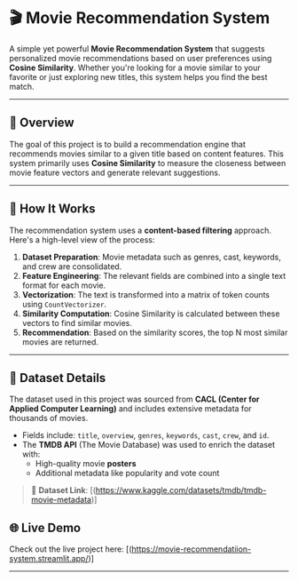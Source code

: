 # 🎬 Movie Recommendation System

A simple yet powerful **Movie Recommendation System** that suggests personalized movie recommendations based on user preferences using **Cosine Similarity**. Whether you're looking for a movie similar to your favorite or just exploring new titles, this system helps you find the best match.

---

## 🚀 Overview

The goal of this project is to build a recommendation engine that recommends movies similar to a given title based on content features. This system primarily uses **Cosine Similarity** to measure the closeness between movie feature vectors and generate relevant suggestions.

---

## 🧠 How It Works

The recommendation system uses a **content-based filtering** approach. Here's a high-level view of the process:

1. **Dataset Preparation**: Movie metadata such as genres, cast, keywords, and crew are consolidated.
2. **Feature Engineering**: The relevant fields are combined into a single text format for each movie.
3. **Vectorization**: The text is transformed into a matrix of token counts using `CountVectorizer`.
4. **Similarity Computation**: Cosine Similarity is calculated between these vectors to find similar movies.
5. **Recommendation**: Based on the similarity scores, the top N most similar movies are returned.

---

## 🧾 Dataset Details

The dataset used in this project was sourced from **CACL (Center for Applied Computer Learning)** and includes extensive metadata for thousands of movies.

- Fields include: `title`, `overview`, `genres`, `keywords`, `cast`, `crew`, and `id`.
- The **TMDB API** (The Movie Database) was used to enrich the dataset with:
  - High-quality movie **posters**
  - Additional metadata like popularity and vote count

> 📁 **Dataset Link**: [(https://www.kaggle.com/datasets/tmdb/tmdb-movie-metadata)]


## 🌐 Live Demo

Check out the live project here: [(https://movie-recommendatiion-system.streamlit.app/)]

---

